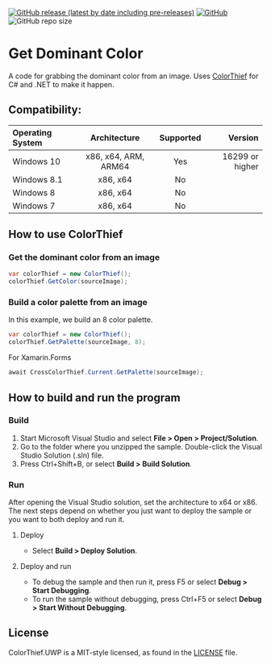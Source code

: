 [![GitHub release (latest by date including pre-releases)](https://img.shields.io/github/v/release/kundan2001/ColorThief.UWP?color=brightgreen&include_prereleases)](https://github.com/kundan2001/ColorThief.UWP/releases/latest)
[![GitHub](https://img.shields.io/github/license/kundan2001/ColorThief.UWP?label=license)](https://github.com/kundanhere/ColorThief.UWP/blob/master/LICENSE)
![GitHub repo size](https://img.shields.io/github/repo-size/kundan2001/ColorThief.UWP)

# Get Dominant Color

A code for grabbing the dominant color from an image. Uses [ColorThief](https://github.com/lokesh/color-thief/) for C# and .NET to make it happen.

## Compatibility:

| Operating System |     Architecture     | Supported |        Version |
| :--------------- | :------------------: | :-------: | -------------: |
| Windows 10       | x86, x64, ARM, ARM64 |    Yes    |16299 or higher |
| Windows 8.1      |       x86, x64       |    No     |                |
| Windows 8        |       x86, x64       |    No     |                |
| Windows 7        |       x86, x64       |    No     |                |               

## How to use ColorThief

### Get the dominant color from an image
```cs
var colorThief = new ColorThief();
colorThief.GetColor(sourceImage);
```

### Build a color palette from an image

In this example, we build an 8 color palette.

```cs
var colorThief = new ColorThief();
colorThief.GetPalette(sourceImage, 8);
```

For Xamarin.Forms

```cs
await CrossColorThief.Current.GetPalette(sourceImage);
```
## How to build and run the program

### Build

1. Start Microsoft Visual Studio and select **File > Open > Project/Solution**.
2. Go to the folder where you unzipped the sample. Double-click the Visual Studio Solution (.sln) file.
3. Press Ctrl+Shift+B, or select **Build > Build Solution**.

### Run

After opening the Visual Studio solution, set the architecture to x64 or x86. The next steps depend on whether you just want to deploy the sample or you want to both deploy and run it.

1. Deploy

    - Select **Build > Deploy Solution**.

2. Deploy and run

    - To debug the sample and then run it, press F5 or select **Debug > Start Debugging**. 
    - To run the sample without debugging, press Ctrl+F5 or select **Debug > Start Without Debugging**.

## License 

ColorThief.UWP is a MIT-style licensed, as found in the [LICENSE](https://github.com/kundanhere/ColorThief.UWP/blob/master/LICENSE) file.
